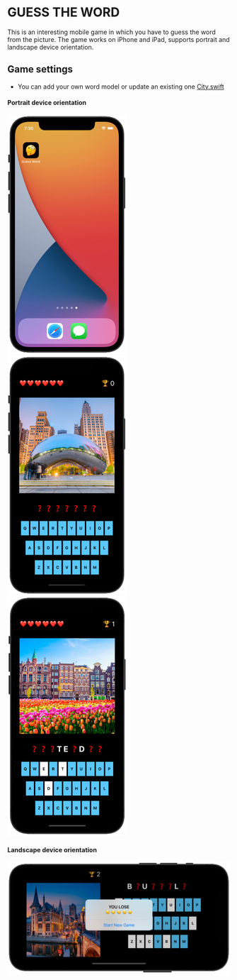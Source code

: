 # GUESS THE WORD

This is an interesting mobile game in which you have to guess the word from the picture. The game works on iPhone and iPad, supports portrait  and landscape device orientation.

## Game settings
- You can add your own word model or update an existing one <a href="https://github.com/lgreydev/GuessWord/blob/main/GuessWord/City.swift" rel="City.swift" target="_blank">City.swift</a>

#### Portrait device orientation
<img src="https://github.com/lgreydev/GuessWord/blob/main/Screenshot/screenshot-001.png" width="270"><img src="https://github.com/lgreydev/GuessWord/blob/main/Screenshot/screenshot-002.png" width="270"><img src="https://github.com/lgreydev/GuessWord/blob/main/Screenshot/screenshot-003.png" width="270">

#### Landscape device orientation
<img src="https://github.com/lgreydev/GuessWord/blob/main/Screenshot/screenshot-004.png" hight="190">


